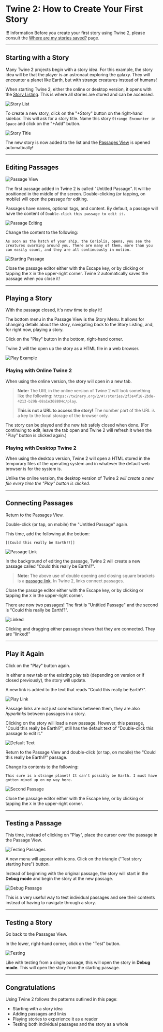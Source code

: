 # Twine 2: How to Create Your First Story

!!! Information
    Before you create your first story using Twine 2, please consult the [Where are my stories saved?](../../questions/stories_saved.md) page.

---

## Starting with a Story

Many Twine 2 projects begin with a story idea. For this example, the story idea will be that the player is an astronaut exploring the galaxy. They will encounter a planet like Earth, but with strange creatures instead of humans!

When starting Twine 2, either the online or desktop version, it opens with the [Story Listing](../../introduction/twine2_story_listing.md). This is where all stories are stored and can be accessed.

![Story List](./images/starting-story-list.png "Story List")

To create a new story, click on the "+Story" button on the right-hand sidebar. This will ask for a story title. Name this story `Strange Encounter in Space` and click on the "+Add" button.

![Story Title](./images/starting-title.png "Story Title")

The new story is now added to the list and the [Passages View](../../introduction/twine2_passages_view.md) is opened automatically!

---

## Editing Passages

![Passage View](./images/starting-passage-view.png "Passage View")

The first passage added in Twine 2 is called "Untitled Passage". It will be positioned in the middle of the screen. Double-clicking (or tapping, on mobile) will open the passage for editing.

Passages have names, optional tags, and content. By default, a passage will have the content of `Double-click this passage to edit it.`

![Passage Editing](./images/starting-passage-editing.png "Passage Editing")

Change the content to the following:

```twee
As soon as the hatch of your ship, the Coriolis, opens, you see the creatures swarming around you. There are many of them, more than you can easily count, and they are all continuously in motion.
```

![Starting Passage](./images/starting-start-passage.png "Starting Passage")

Close the passage editor either with the Escape key, or by clicking or
tapping the `X` in the upper-right corner. Twine 2 automatically saves the passage when you close it!

---

## Playing a Story

With the passage closed, it's now time to play it!

The bottom menu in the Passage View is the Story Menu. It allows for changing details about the story, navigating back to the Story Listing, and, for right now, playing a story.

Click on the "Play" button in the bottom, right-hand corner.

Twine 2 will the open up the story as a HTML file in a web browser.

![Play Example](./images/starting-play-example.png "Play Example")

### Playing with Online Twine 2

When using the online version, the story will open in a new tab.

> **Note:** The URL in the online version of Twine 2 will look something like the following:
`https://twinery.org/2/#!/stories/2f3e4f18-2bde-4213-b29b-08a1e368804c/play`.
>
> **This is not a URL to access the story!** The number part of the URL is a key to the local storage of the browser only.

The story can be played and the new tab safely closed when done. (For continuing to edit, leave the tab open and Twine 2 will refresh it when the "Play" button is clicked again.)

### Playing with Desktop Twine 2

When using the desktop version, Twine 2 will open a HTML stored in the temporary files of the operating system and in whatever the default web browser is for the system is.

Unlike the online version, the desktop version of Twine 2 *will create a new file every time the "Play" button is clicked.*

---

## Connecting Passages

Return to the Passages View.

Double-click (or tap, on mobile) the "Untitled Passage" again.

This time, add the following at the bottom:

```twee
[[Could this really be Earth!?]]
```

![Passage Link](./images/starting-passage-link.png "Passage Link")

In the background of editing the passage, Twine 2 will create a new passage called "Could this really be Earth!?".

> **Note:** The above use of double opening and closing square brackets is a [passage link](../../terms/terms_passages.md). In Twine 2, links connect passages.

Close the passage editor either with the Escape key, or by clicking or
tapping the `X` in the upper-right corner.

There are now two passages! The first is "Untitled Passage" and the second is "Could this really be Earth!?".

![Linked](./images/starting-linked.png "Linked")

Clicking and dragging either passage shows that they are connected. They are "linked!"

---

## Play it Again

Click on the "Play" button again.

In either a new tab or the existing play tab (depending on version or if closed previously), the story will update.

A new link is added to the text that reads "Could this really be Earth!?".

![Play Link](./images/starting-play-link.png "Play Link")

Passage links are not just connections between them, they are also *hyperlinks* between passages in a story.

Clicking on the story will load a new passage. However, this passage, "Could this really be Earth!?", still has the default text of "Double-click this passage to edit it."

![Default Text](./images/starting-default-text.png "Default Text")

Return to the Passage View and double-click (or tap, on mobile) the "Could this really be Earth!?" passage.

Change its contents to the following:

```twee
This sure is a strange planet! It can't possibly be Earth. I must have gotten mixed up on my way here.
```

![Second Passage](./images/starting-second-passage.png "Second Passage")

Close the passage editor either with the Escape key, or by clicking or
tapping the `X` in the upper-right corner.

---

## Testing a Passage

This time, instead of clicking on "Play", place the cursor over the passage in the Passage View.

![Testing Passages](./images/starting-testing-passages.png "Testing Passages")

A new menu will appear with icons. Click on the triangle ("Test story starting here") button.

Instead of beginning with the original passage, the story will start in the **Debug mode** and begin the story at the new passage.

![Debug Passage](./images/starting-debug-passage.png "Debug Passage")

This is a very useful way to test individual passages and see their contents instead of having to navigate through a story.

---

## Testing a Story

Go back to the Passages View.

In the lower, right-hand corner, click on the "Test" button.

![Testing](./images/starting-testing.png "Testing")

Like with testing from a single passage, this will open the story in **Debug mode**. This will open the story from the starting passage.

---

## Congratulations

Using Twine 2 follows the patterns outlined in this page:

- Starting with a story idea
- Adding passages and links
- Playing stories to experience it as a reader
- Testing both individual passages and the story as a whole
